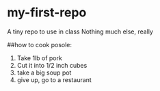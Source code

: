 # my-first-repo
A tiny repo to use in class
Nothing much else, really 

##how to cook posole:

1. Take 1lb of pork
2. Cut it into 1/2 inch cubes
4. take a big soup pot
4. give up, go to a restaurant